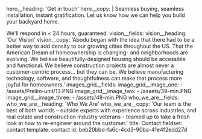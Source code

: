 hero__heading: 'Get in touch'
hero__copy: |
  Seamless buying, seamless installation, instant gratification. Let us know how we can help you build your backyard home. 
  
  We'll respond in < 24 hours, guaranteed.
vision__fields:
  vision__heading: 'Our Vision'
  vision__copy: 'Abodu began with the idea that there had to be a better way to add density to our growing cities throughout the US. That the American Dream of homeownership is changing- and neighborhoods are evolving. We believe beautifully-designed housing should be accessible and functional. We believe construction projects are almost never a customer-centric process… but they can be. We believe manufacturing technology, software, and thoughtfulness can make that process more joyful for homeowners.'
images_grid__fields:
  image_grid__image_one:
    - /assets/Prelim-unit/13.PNG
  image_grid__image_two:
    - /assets/39-min.PNG
  image_grid__image_three:
    - /assets/48-min.PNG
who_we_are__fields:
  who_we_are__heading: 'Who We Are'
  who_we_are__copy: 'Our team is the best of both worlds – outside experts with experience across industries, and real estate and construction industry veterans - teamed up to take a fresh look at how to re-engineer around the customer.'
title: Contact
fieldset: contact
template: contact
id: beb20bbd-fa6c-4cd3-90ba-41e4f2edd27d
